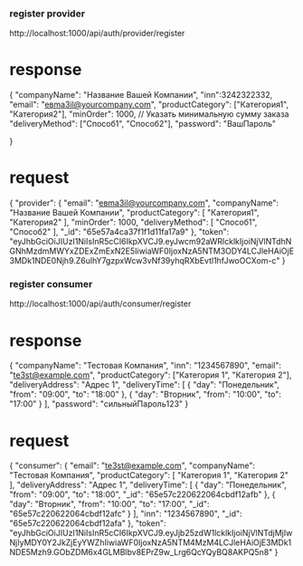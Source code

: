 ### register provider

http://localhost:1000/api/auth/provider/register

# response

{
"companyName": "Название Вашей Компании",
"inn":3242322332,
"email": "eвma3il@yourcompany.com",
"productCategory": ["Категория1", "Категория2"],
"minOrder": 1000, // Указать минимальную сумму заказа
"deliveryMethod": ["Способ1", "Способ2"],
"password": "ВашПароль"

}

# request

{
"provider": {
"email": "eвma3il@yourcompany.com",
"companyName": "Название Вашей Компании",
"productCategory": [
"Категория1",
"Категория2"
],
"minOrder": 1000,
"deliveryMethod": [
"Способ1",
"Способ2"
],
"\_id": "65e57a4ca37f1f1d11fa17a9"
},
"token": "eyJhbGciOiJIUzI1NiIsInR5cCI6IkpXVCJ9.eyJwcm92aWRlcklkIjoiNjVlNTdhNGNhMzdmMWYxZDExZmExN2E5IiwiaWF0IjoxNzA5NTM3ODY4LCJleHAiOjE3MDk1NDE0Njh9.Z6ulhY7gzpxWcw3vNf39yhqRXbEvtl1hfJwoOCXom-c"
}

### register consumer

http://localhost:1000/api/auth/consumer/register

# response

{
"companyName": "Тестовая Компания",
"inn": "1234567890",
"email": "te3st@example.com",
"productCategory": ["Категория 1", "Категория 2"],
"deliveryAddress": "Адрес 1",
"deliveryTime": [
{
"day": "Понедельник",
"from": "09:00",
"to": "18:00"
},
{
"day": "Вторник",
"from": "10:00",
"to": "17:00"
}
],
"password": "сильныйПароль123"
}

# request

{
"consumer": {
"email": "te3st@example.com",
"companyName": "Тестовая Компания",
"productCategory": [
"Категория 1",
"Категория 2"
],
"deliveryAddress": "Адрес 1",
"deliveryTime": [
{
"day": "Понедельник",
"from": "09:00",
"to": "18:00",
"_id": "65e57c220622064cbdf12afb"
},
{
"day": "Вторник",
"from": "10:00",
"to": "17:00",
"_id": "65e57c220622064cbdf12afc"
}
],
"inn": "1234567890",
"\_id": "65e57c220622064cbdf12afa"
},
"token": "eyJhbGciOiJIUzI1NiIsInR5cCI6IkpXVCJ9.eyJjb25zdW1lcklkIjoiNjVlNTdjMjIwNjIyMDY0Y2JkZjEyYWZhIiwiaWF0IjoxNzA5NTM4MzM4LCJleHAiOjE3MDk1NDE5Mzh9.GObZDM6x4GLMBlbv8EPrZ9w_Lrg6QcYQyBQ8AKPQ5n8"
}
